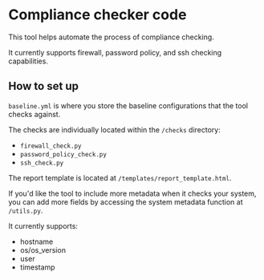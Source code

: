 # Compliance checker code

This tool helps automate the process of compliance checking.

It currently supports firewall, password policy, and ssh checking capabilities.

## How to set up

`baseline.yml` is where you store the baseline configurations that the tool checks against.

The checks are individually located within the `/checks` directory:

- `firewall_check.py`
- `password_policy_check.py`
- `ssh_check.py`

The report template is located at `/templates/report_template.html`.

If you'd like the tool to include more metadata when it checks your system, you can add more fields by accessing the system metadata function at `/utils.py`.

It currently supports:
- hostname
- os/os_version
- user
- timestamp
